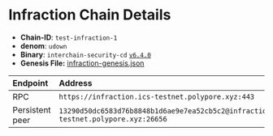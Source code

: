 
# Infraction Chain Details

* **Chain-ID**: `test-infraction-1`
* **denom**: `udown`
* **Binary**: `interchain-security-cd` [`v6.4.0`](https://github.com/cosmos/interchain-security/releases/tag/v6.4.0)
* **Genesis File:**  [infraction-genesis.json](infraction-genesis.json)

| Endpoint        | Address                                                                              |
| :-------------- | :----------------------------------------------------------------------------------- |
| RPC             | `https://infraction.ics-testnet.polypore.xyz:443`                                    |
| Persistent peer | `13290d50dc6583d76b8848b1d6ae9e7ea52cb5c2@infraction.ics-testnet.polypore.xyz:26656` |

